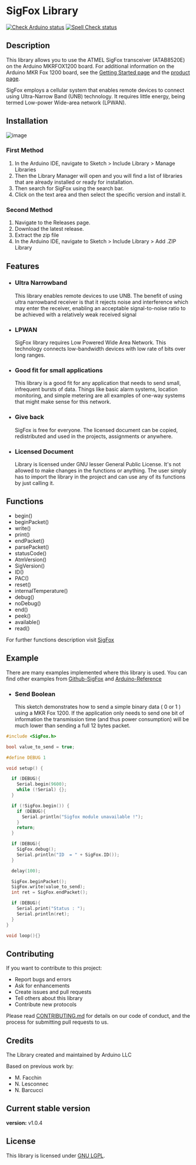 # SigFox Library

[![Check Arduino status](https://github.com/arduino-libraries/SigFox/actions/workflows/check-arduino.yml/badge.svg)](https://github.com/arduino-libraries/SigFox/actions/workflows/check-arduino.yml)
[![Spell Check status](https://github.com/arduino-libraries/SigFox/actions/workflows/spell-check.yml/badge.svg)](https://github.com/arduino-libraries/SigFox/actions/workflows/spell-check.yml)

## Description

This library allows you to use the ATMEL SigFox transceiver (ATAB8520E) on the Arduino MKRFOX1200 board. For additional information on the Arduino MKR Fox 1200 board, see the [Getting Started page](https://www.arduino.cc/en/Guide/MKRFox1200) and the [product page](https://store.arduino.cc/arduino-mkr-fox-1200-1408).

SigFox employs a cellular system that enables remote devices to connect using Ultra-Narrow Band (UNB) technology. It requires little energy, being termed Low-power Wide-area network (LPWAN).

## Installation

![image](https://user-images.githubusercontent.com/36513474/67494578-d9213100-f692-11e9-9cc2-e18e69ae7d3c.png)

### First Method

1. In the Arduino IDE, navigate to Sketch > Include Library > Manage Libraries
1. Then the Library Manager will open and you will find a list of libraries that are already installed or ready for installation.
1. Then search for SigFox using the search bar.
1. Click on the text area and then select the specific version and install it.

### Second Method

1. Navigate to the Releases page.
1. Download the latest release.
1. Extract the zip file
1. In the Arduino IDE, navigate to Sketch > Include Library > Add .ZIP Library

## Features

- ### Ultra Narrowband

    This library enables remote devices to use UNB. The benefit of using ultra narrowband receiver is that it rejects noise and interference which may enter the receiver, enabling an acceptable signal-to-noise ratio to be achieved with a relatively weak received signal

- ### LPWAN

    SigFox library requires Low Powered Wide Area Network. This technology connects low-bandwidth devices with low rate of bits over long ranges.

- ### Good fit for small applications

    This library is a good fit for any application that needs to send small, infrequent bursts of data. Things like basic alarm systems, location monitoring, and simple metering are all examples of one-way systems that might make sense for this network.

- ### Give back

    SigFox is free for everyone. The licensed document can be copied, redistributed and used in the projects, assignments or anywhere.

- ### Licensed Document

    Library is licensed under GNU lesser General Public License. It's not allowed to make changes in the functions or anything. The user simply has to import the library in the project and can use any of its functions by just calling it.

## Functions

- begin()
- beginPacket()
- write()
- print()
- endPacket()
- parsePacket()
- statusCode()
- AtmVersion()
- SigVersion()
- ID()
- PAC()
- reset()
- internalTemperature()
- debug()
- noDebug()
- end()
- peek()
- available()
- read()

For further functions description visit [SigFox](https://www.arduino.cc/en/Reference/SigFox)

## Example

There are many examples implemented where this library is used. You can find other examples from [Github-SigFox](https://github.com/arduino-libraries/SigFox/tree/master/examples) and [Arduino-Reference](https://www.arduino.cc/en/Reference/SigFox)

- ### Send Boolean

    This sketch demonstrates how to send a simple binary data ( 0 or 1 ) using a MKR Fox 1200. If the application only needs to send one bit of information the transmission time (and thus power consumption) will be much lower than sending a full 12 bytes packet.

``` C++
#include <SigFox.h>

bool value_to_send = true;

#define DEBUG 1

void setup() {

  if (DEBUG){
    Serial.begin(9600);
    while (!Serial) {};
  }

  if (!SigFox.begin()) {
    if (DEBUG){
      Serial.println("Sigfox module unavailable !");
    }
    return;
  }

  if (DEBUG){
    SigFox.debug();
    Serial.println("ID  = " + SigFox.ID());
  }

  delay(100);

  SigFox.beginPacket();
  SigFox.write(value_to_send);
  int ret = SigFox.endPacket();

  if (DEBUG){
    Serial.print("Status : ");
    Serial.println(ret);
  }
}

void loop(){}
```

## Contributing

If you want to contribute to this project:

- Report bugs and errors
- Ask for enhancements
- Create issues and pull requests
- Tell others about this library
- Contribute new protocols

Please read [CONTRIBUTING.md](https://github.com/arduino-libraries/SigFox/blob/master/CONTRIBUTING.md) for details on our code of conduct, and the process for submitting pull requests to us.

## Credits

The Library created and maintained by Arduino LLC

Based on previous work by:

- M. Facchin
- N. Lesconnec
- N. Barcucci

## Current stable version

**version:** v1.0.4

## License

This library is licensed under [GNU LGPL](https://www.gnu.org/licenses/lgpl-3.0.en.html).
